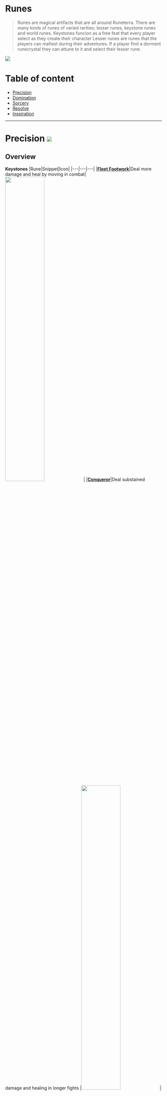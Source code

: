 # Runes
> Runes are magical artifacts that are all around Runeterra. There are many kinds of runes of varied rarities; lesser runes, keystone runes and world runes.
> Keystones funcion as a free feat that every player select as they create their character
> Lesser runes are runes that the players can mafiest during their adventures. If a player find a dorment runecrystal they can attune to it and select their lesser rune. 

![](https://github.com/Sebastianhju/Runeterra-5e/blob/main/img-race/Worldrune.png)

# Table of content
- [Precision](https://github.com/Sebastianhju/Runeterra-5e/blob/main/Runes.md#precision-)
- [Domination](https://github.com/Sebastianhju/Runeterra-5e/blob/main/Runes.md#domination-)
- [Sorcery](https://github.com/Sebastianhju/Runeterra-5e/blob/main/Runes.md#sorcery-)
- [Resolve](https://github.com/Sebastianhju/Runeterra-5e/blob/main/Runes.md#resolve-)
- [Inspiration](https://github.com/Sebastianhju/Runeterra-5e/blob/main/Runes.md#inspiration-)

---

# Precision ![](https://github.com/Sebastianhju/Runeterra-5e/blob/main/img-runes/Precision.png)

## Overview
**Keystones**
|Rune|Snippet|Icon|
|---|---|---|
|**[Fleet Footwork](https://github.com/Sebastianhju/Runeterra-5e/blob/main/Runes.md#fleet-footwork--)**|Deal more damage and heal by moving in combat|<img src="https://github.com/Sebastianhju/Runeterra-5e/blob/main/img-runes/Precision/FleetFootwork.png" width=50% height=50%>|
|**[Conqueror](https://github.com/Sebastianhju/Runeterra-5e/blob/main/Runes.md#conqueror--)**|Deal substained damage and healing in longer fights |<img src="https://github.com/Sebastianhju/Runeterra-5e/blob/main/img-runes/Precision/Conqueror.png" width=50% height=50%>|
|**[Lethal Tempo](https://github.com/Sebastianhju/Runeterra-5e/blob/main/Runes.md#lethal-tempo--)**|Get additional attacks and range in longer fights |<img src="https://github.com/Sebastianhju/Runeterra-5e/blob/main/img-runes/Precision/LethalTempo.png" width=50% height=50%>|


**Lesser Runes**
|Rune|Snippet|Icon|
|---|---|---|
|**[Overheal](https://github.com/Sebastianhju/Runeterra-5e/blob/main/Runes.md#overheal--)**|Whenever you would heal while at maximum hit points, gain temporary hit points instead|<img src="https://github.com/Sebastianhju/Runeterra-5e/blob/main/img-runes/Precision/Overheal.png" width=120% height=120%>|
|**[Triumph](https://github.com/Sebastianhju/Runeterra-5e/blob/main/Runes.md#triumph--)**|Scoring a _Takedown_ on a creature heals you and gives you gold |<img src="https://github.com/Sebastianhju/Runeterra-5e/blob/main/img-runes/Precision/Triumph.png" width=120% height=120%>|
|**[Presence of Mind](https://github.com/Sebastianhju/Runeterra-5e/blob/main/Runes.md#presence-of-mind-)**|Regain mana for scoring _Takedowns_ on creatures|<img src="https://github.com/Sebastianhju/Runeterra-5e/blob/main/img-runes/Precision/PresenceOfMind.png" width=120% height=120%>|
|**[Legend: Alacrity](https://github.com/Sebastianhju/Runeterra-5e/blob/main/Runes.md#legend-alacrity-)**|Scoring a _Takedown_ grants you stacks that improves your combat |<img src="https://github.com/Sebastianhju/Runeterra-5e/blob/main/img-runes/Precision/LegendAlacrity.png" width=120% height=120%>|
|**[Legend: Tenacity](https://github.com/Sebastianhju/Runeterra-5e/blob/main/Runes.md#legend-tenacity-)**|Scoring a _Takedown_ grants yous stacks that boost your mobility|<img src="https://github.com/Sebastianhju/Runeterra-5e/blob/main/img-runes/Precision/LegendTenacity.png" width=120% height=120%>|
|**[Legend: Bloodline](https://github.com/Sebastianhju/Runeterra-5e/blob/main/Runes.md#legend-bloodline-)**|Scoring a _Takedown_ grants you stacks that boost your substain in combat|<img src="https://github.com/Sebastianhju/Runeterra-5e/blob/main/img-runes/Precision/LegendBloodline.png" width=120% height=120%>|
|**[Coup de Grace](https://github.com/Sebastianhju/Runeterra-5e/blob/main/Runes.md#coup-de-grace-)**| Deal increased damage to bloodied creatures |<img src="https://github.com/Sebastianhju/Runeterra-5e/blob/main/img-runes/Precision/CoupDeGrace.png" width=120% height=120%>|
|**[Cut Down](https://github.com/Sebastianhju/Runeterra-5e/blob/main/Runes.md#cut-down-)**|Deal increased damage to larger creatures|<img src="https://github.com/Sebastianhju/Runeterra-5e/blob/main/img-runes/Precision/CutDown.png" width=120% height=120%>|
|**[Last Stand](https://github.com/Sebastianhju/Runeterra-5e/blob/main/Runes.md#last-stand-)**|Deal increased damage while low on health|<img src="https://github.com/Sebastianhju/Runeterra-5e/blob/main/img-runes/Precision/LastStand.png" width=120% height=120%>|


## Keystones

### Fleet Footwork  <img src="https://github.com/Sebastianhju/Runeterra-5e/blob/main/img-runes/Precision/FleetFootwork.png" Align=left width=20% height=20%>
Whenever you move and attack you gain *Energize* Stacks. You gain 1 stack for every feet you move and five stacks for every attack you hit, up to a maximum of 80 stacks. When you have maximum stacks, the next time you deal damage, you deal 1d4 additional damage, and heal equal to the additional damage dealt. In addition you gain *agility* and 10 feet movement speed until the end of your turn

The damage increases by 1d4 at level 5, 9, 13 and 17. At level 17 you gain 30 feet movement speed instead. 

---

### Conqueror  <img src="https://github.com/Sebastianhju/Runeterra-5e/blob/main/img-runes/Precision/Conqueror.png" Align=left width=20% height=20%>
Once per attack, whenever you damage enemies, you gain stacks of Conqueror. Three stacks for ranged attacks, and four stacks for melee attacks. Whenever you get 12 stacks, you deal 1d6 additional damage from your damage sources as shown on the table below, and you heal for the additional damage dealt. If you don't deal damage within the next minute, you loose all stacks of Conqueror.

The damage dice increases to 1d8 at level 5, 1d10 at level 9, 1d12 at level 13 and 2d12 at level 17.

---
### Lethal Tempo  <img src="https://github.com/Sebastianhju/Runeterra-5e/blob/main/img-runes/Precision/LethalTempo.png" Align=left width=20% height=20%>
Once per attack, whenever you damage enemies, you gain stacks of Lethal Tempo. Three stacks for ranged attacks, and four stacks for melee attacks. Whenever you get 12 stacks, you can make an extra attack as a part of your attack action and gain an additional 10 feet range (halved for melee attacks). If you don't deal damage within the next minute, you loose all stacks of Lethal Tempo.

The range increaes by 10 feet at level 5, 9 and 13. At level 17 you instead gain two additional attacks when Lethal tempo is fully stacked. 

---

## Lesser Runes
---

### Overheal  <img src="https://github.com/Sebastianhju/Runeterra-5e/blob/main/img-runes/Precision/Overheal.png" Align=left width=7% height=7%>
Whenever you are healed while on maximum hit points, you instead create a pool of stacking temporary hit points that last until you finish a long rest, the pool can at most have temporary hit points equal to five times your proficiency bonus. 

Whenever you are at maximum hit points and have temporary hit points you gain 10 feet movement speed.

---
### Triumph  <img src="https://github.com/Sebastianhju/Runeterra-5e/blob/main/img-runes/Precision/Triumph.png" Align=left width=7% height=7%>
Whenever you score a takedown, you gain gold equal to twenty times the creatures _Challenge Rating_. In addition you heal yourself equal to three times your proficiency bonus. 

---

### Presence of Mind <img src="https://github.com/Sebastianhju/Runeterra-5e/blob/main/img-runes/Precision/PresenceOfMind.png" Align=left width=7% height=7%>

Once a turn, when you deal damage to an enemy you gain a stack of _manastore_. Also whenever you score a takedown, you gain a stack of _Manastore_. Whenever you have 5 stacks of manastore, you regain mana equal to your proficiency bonus. 

---

### Legend: Alacrity <img src="https://github.com/Sebastianhju/Runeterra-5e/blob/main/img-runes/Precision/LegendAlacrity.png" Align=left width=7% height=7%>

Whenever you score a _takedown_, you gain a stack of Alacrity that gives you benefits according to the table below. 

**Alacrity Scaling**

|Stacks|Feature|
|---|---|
|0| You gain +5 to your initiative rolls|
|25| Whenever you take the attack action, you can make an extra attack as a part of that action. You can do this a number of times equal to your proficiency bonus before you finish a short rest|
|50| Your critical strike chance increases by 1|

---

### Legend: Tenacity <img src="https://github.com/Sebastianhju/Runeterra-5e/blob/main/img-runes/Precision/LegendTenacity.png" Align=left width=7% height=7%>

Whenever you score a _takedown_ you gain a stacks of _Tenacity_ that gives you benefits according to the table below.

**Tenacity Scaling**

|Stacks|Feature|
|---|---|
|0| You gain +10 movement speed, ignore difficult terrain and standing up from the prone condition only costs 5 feet.|
|25| When you take the dash action and end your movement next to a creature you can make a melee attack roll as a free action|
|50| Whenever you have to make a saving throw against immobilizing effects, you have advantage|

---
### Legend: Bloodline <img src="https://github.com/Sebastianhju/Runeterra-5e/blob/main/img-runes/Precision/LegendBloodline.png" Align=left width=7% height=7%>

Whenever you score a _takedown_ you gain a stack of Bloodline that gives you benefits according to the table below.

**Bloodline Scaling**

|Stacks|Feature|
|---|---|
|0| You have advantage on constitution saving throws. Additionally you gain maximum hit points equal to your level|
|25| Whenever you deal damage to a creature, you heal hit points equal to your proficiency bonus |
|50| You are immune to the grievous wounds condition|

---

### Coup De Grace <img src="https://github.com/Sebastianhju/Runeterra-5e/blob/main/img-runes/Precision/CoupDeGrace.png" Align=left width=7% height=7%>

Whenever you deal damage, you deal 1d6 extra damage to _bloodied_ creatures. 

When you reach level 11 the damage increases to 2d6

---

### Cut Down <img src="https://github.com/Sebastianhju/Runeterra-5e/blob/main/img-runes/Precision/CutDown.png" Align=left width=7% height=7%>

Whenever you deal damage, you deal 1d6 additional damage if your target is larger than you. 

When you reach level 11 the damage increases to 2d6

---

### Last Stand <img src="https://github.com/Sebastianhju/Runeterra-5e/blob/main/img-runes/Precision/LastStand.png" Align=left width=7% height=7%>

Whenever you deal damage, you deal 1d6 additional damage if you are _bloodied_. 

When you reach level 11 the damage increases to 2d6

---

# Domination ![](https://github.com/Sebastianhju/Runeterra-5e/blob/main/img-runes/Domination.png)

## Overview
**Keystones**
|**Rune**|**Snippet**|**Icon**|
|---|---|---|
|**[Electrocute](https://github.com/Sebastianhju/Runeterra-5e/blob/main/Runes.md#electrocute-)**| Deal additional lightning damage when you hit a target with seperate attacks| <img src="https://github.com/Sebastianhju/Runeterra-5e/blob/main/img-runes/Domination/Electrocute.png" width=50% height=50%>|
|**[Dark Harvest](https://github.com/Sebastianhju/Runeterra-5e/blob/main/Runes.md#dark-harvest-)** | Deal additional force damage to bloodied targets|<img src="https://github.com/Sebastianhju/Runeterra-5e/blob/main/img-runes/Domination/DarkHarvest.png" width=50% height=50%> |
|**[Predator](https://github.com/Sebastianhju/Runeterra-5e/blob/main/Runes.md#predator-)** | Leap into battle dealing more damage the further you run | <img src="https://github.com/Sebastianhju/Runeterra-5e/blob/main/img-runes/Domination/Predator.png" width=50% height=50%>|

**Lesser Runes**
|**Rune**|**Snippet**|**Icon**|
|---|---|---|
|**[Cheap Shot](https://github.com/Sebastianhju/Runeterra-5e/blob/main/Runes.md#cheap-shot-)**|Deal additional damage to creatutures with negative status effects|<img src="https://github.com/Sebastianhju/Runeterra-5e/blob/main/img-runes/Domination/CheapShot.png">|
|**[Taste of Blood](https://github.com/Sebastianhju/Runeterra-5e/blob/main/Runes.md#taste-of-blood-)**|Heal when you damage an enemy|<img src="https://github.com/Sebastianhju/Runeterra-5e/blob/main/img-runes/Domination/GreenTerror_TasteOfBlood.png">|
|**[Sudden Impact](https://github.com/Sebastianhju/Runeterra-5e/blob/main/Runes.md#sudden-impact-)**|Deal additional damage to creatures after you dash, blink or teleport|<img src="https://github.com/Sebastianhju/Runeterra-5e/blob/main/img-runes/Domination/SuddenImpact.png">|
|**[Ghost Poro](https://github.com/Sebastianhju/Runeterra-5e/blob/main/Runes.md#ghost-poro-)**|Gain a haunted Poro companion|<img src="https://github.com/Sebastianhju/Runeterra-5e/blob/main/img-runes/Domination/GhostPoro.png">|
|**[Eyeball Collection](https://github.com/Sebastianhju/Runeterra-5e/blob/main/Runes.md#ceyeball-collection-)**| Whenever you score _Takedowns_ you gain stacks that enchance your senses|<img src="https://github.com/Sebastianhju/Runeterra-5e/blob/main/img-runes/Domination/EyeballCollection.png">|
|**[Treasure Hunter](https://github.com/Sebastianhju/Runeterra-5e/blob/main/Runes.md#treasure-hunter-)**|You gain the possibility to find exclusive boss loot|<img src="https://github.com/Sebastianhju/Runeterra-5e/blob/main/img-runes/Domination/TreasureHunter.png">|
|**[Igenious Hunter](https://github.com/Sebastianhju/Runeterra-5e/blob/main/Runes.md#ingenious-hunter-)**|Scoring _takedowns_ gives you stacks that reduces the cooldowns of your runes and items|<img src="https://github.com/Sebastianhju/Runeterra-5e/blob/main/img-runes/Domination/IngeniousHunter.png">|
|**[Relentless Hunter](https://github.com/Sebastianhju/Runeterra-5e/blob/main/Runes.md#relentless-hunter-)**|Scoring _takedowns_ grants you stacks that increase your traveling and hunting skills|<img src="https://github.com/Sebastianhju/Runeterra-5e/blob/main/img-runes/Domination/RelentlessHunter.png">|
|**[Ultimate Hunter](https://github.com/Sebastianhju/Runeterra-5e/blob/main/Runes.md#ultimate-hunter-)**|Scoring _takedowns_ grants you stacks that reduces the cooldown of your ultimate|<img src="https://github.com/Sebastianhju/Runeterra-5e/blob/main/img-runes/Domination/UltimateHunter.png" Height=50% Width=50%>|

## Keystones

### Electrocute <img src="https://github.com/Sebastianhju/Runeterra-5e/blob/main/img-runes/Domination/Electrocute.png" Align=left width=20% height=20%>
Damaging an enemy gives them a mark of electrocute that lasts until the end of your turn. Once a turn when you damage a creature with a mark, you deal 2d8 additional lightning damage. Once used it cannot be used again until 36 seconds has passed. 

Electrocutes damage increases by 2d8 at level 5, 9, 13 and 17. 

---

### Dark Harvest <img src="https://github.com/Sebastianhju/Runeterra-5e/blob/main/img-runes/Domination/DarkHarvest.png" Align=left width=20% height=20%>
Once a turn whenever you damage a bloody creature you gain a stack of *Harvest* and they take 1d4 force damage plus 1d4 for every twenty stack of *Harvest* you already have. A Once used, it cannot be used again until you score a takedown, or finish a long rest. 

The damage dice increases to 1d6 at level 5, 1d8 at level 9, 1d10 at level 13 and 1d12 at level 17.


---

### Predator <img src="https://github.com/Sebastianhju/Runeterra-5e/blob/main/img-runes/Domination/Predator.png" Align=left width=20% height=20%>

You can dash as a bonus action, and the next attack that hits this round deals 1d4 additional damage for every 15 feet you've traveled towards your target this turn, up to a maximum of 20d4. Once used, it cannot be used again until 36 seconds has passed.

You gain advantage on your next melee attack if you moved at least 30ft towards the target.

The damage dice increases to 1d6 at level 5, 1d8 at level 9, 1d10 at level 13 and 1d12 at level 17.

---

## Lesser Runes
### Cheap Shot <img src="https://github.com/Sebastianhju/Runeterra-5e/blob/main/img-runes/Domination/CheapShot.png" Align=left width=7% height=7%>

Once a turn when you damage a creature, you can choose to deal 1d8 extra force damage for every negative status effect they have. Once used, this effect cannot be used again until 18 seconds has passed.

---
### Taste of Blood <img src="https://github.com/Sebastianhju/Runeterra-5e/blob/main/img-runes/Domination/GreenTerror_TasteOfBlood.png" Align=left width=7% height=7%>

Once a turn you damage a creature, you can choose to heal an amount equal to four times your proficiency bonus. Once used, this effect cannot be used again until 24 seconds has passed. 

---
### Sudden Impact <img src="https://github.com/Sebastianhju/Runeterra-5e/blob/main/img-runes/Domination/SuddenImpact.png" Align=left width=7% height=7%>

Once a turn when you are invisible, hidden, dash, blink or teleport your next damaging attack deals 2d6 additional force damage and ignores all resistances. Once used, this effect cannot be used again until 18 seconds has passed.

The damage increases by 1d6 at level 5, 9 13 and 17. 

---
### Ghost Poro <img src="https://github.com/Sebastianhju/Runeterra-5e/blob/main/img-runes/Domination/GhostPoro.png" Align=left width=7% height=7%>

You learn the find familliar spell, and can cast it once a day without spending mana or material components to summon a [Ghost Poro](https://www.dndbeyond.com/monsters/3896538-ghost-poro). The Ghost Poro has its own turn in initiative after you and are not restricted by the find familliar spell druing its turn. 

---
### Eyeball Collection <img src="https://github.com/Sebastianhju/Runeterra-5e/blob/main/img-runes/Domination/EyeballCollection.png" Align=left width=7% height=7%>

Whenever you score a takedown, you gain a stack of eyeball collection. You gain the following benefits from collection eyeballs:

**Eyeball Collection Stacks**
|Amount|Effect|
|---|---|
|0| You gain advantage on perception checks revolving sight. |
|25|You gain blindsight for 30 feet |
|50|You gain +1 to all saving throws|

---
### Treasure Hunter <img src="https://github.com/Sebastianhju/Runeterra-5e/blob/main/img-runes/Domination/TreasureHunter.png" Align=left width=7% height=7%>

Whenever you defeat a *greater foe* you can make an investegation check to find special loot. The check DC equals to 5 + the creatures _Challenge Rating_.

---

### Ingenious Hunter <img src="https://github.com/Sebastianhju/Runeterra-5e/blob/main/img-runes/Domination/IngeniousHunter.png" Align=left width=7% height=7%>

Whenever you score a _takedown_ on a creature, you gain a stack of _Ingenoius_ giving you the following benefits

**Ingenius Stacks**
|Amount|Effect|
|---|---|
|0|Your items and runes cooldown is reduced with 6 seconds |
|25|Whenever you fail a saving throw you can add 1d10 to the total and use the new result. You can do this a number of times equal to your proficiency bonus before finishing a long rest|
|50|Your items and runes cooldown is recued with 6 seconds everytime you score a takedown|

---

### Relentless Hunter <img src="https://github.com/Sebastianhju/Runeterra-5e/blob/main/img-runes/Domination/RelentlessHunter.png" Align=left width=7% height=7%>

Whenever you score a _takedown_ on a creature, you gain a stack of _Relentless_ giving you the following benefits

**Relentless Stacks**
|Amount|Effect|
|---|---|
|0|Your party can move stealthly as they travel without loosing travel speed, in addition you can use the hide action as a bonus action|
|25|You gain proficiency in the survival check, or expertice if you are already proficient. Whenever you roll a survival check to track creatures, you have advantage. |
|50|You gain +15 feet movement speed|

---
### Ultimate Hunter <img src="https://github.com/Sebastianhju/Runeterra-5e/blob/main/img-runes/Domination/UltimateHunter.png" Align=left width=7% height=7%>

Whenever you score a _takedown_ on a creature, you gain a stack of _Ultimate_ giving you the following benefits

**Ultimate Stacks**
|Amount|Effect|
|---|---|
|0|Your Ultimates cooldown is reduced by 1 |
|25|Your Ultimates cooldown is reduced by 2 |
|50|Your Ultimates cooldown is reduced by 3|

---

# Sorcery ![](https://github.com/Sebastianhju/Runeterra-5e/blob/main/img-runes/Sorcery.png)
## Overview
**Keystones**
|**Rune**|**Snippet**|**Icon**|
|---|---|---|
|**[Summon Aery](https://github.com/Sebastianhju/Runeterra-5e/blob/main/Runes.md#summon-aery-)**| Summon a loyal friend that can shield allies or deal damage to foes| <img src="https://github.com/Sebastianhju/Runeterra-5e/blob/main/img-runes/Sorcery/SummonAery.png" width=50% height=50%>|
|**[Arcane Comet](https://github.com/Sebastianhju/Runeterra-5e/blob/main/Runes.md#arcane-comet-)** | Whenever you deal damage you can summon an arcane comet, dealing damage in a large area |<img src="https://github.com/Sebastianhju/Runeterra-5e/blob/main/img-runes/Sorcery/ArcaneComet.png" width=50% height=50%> |
|**[Phase Rush](https://github.com/Sebastianhju/Runeterra-5e/blob/main/Runes.md#phase-rush-)** | Gain bursts of speed and agility in combat| <img src="https://github.com/Sebastianhju/Runeterra-5e/blob/main/img-runes/Sorcery/PhaseRush.png" width=50% height=50%>|

**Lesser Runes**
|**Rune**|**Snippet**|**Icon**|
|---|---|---|
|**[Nullifying Orb](https://github.com/Sebastianhju/Runeterra-5e/blob/main/Runes.md#nullifying-orb-)**|Gain temporary hit points when you take elemental damage|<img src="https://github.com/Sebastianhju/Runeterra-5e/blob/main/img-runes/Sorcery/Nullifying Orb.png">|
|**[Manaflow Band](https://github.com/Sebastianhju/Runeterra-5e/blob/main/Runes.md#manaflow-band-)**|Scoring takedowns grants you stacks that increases your maximum mana|<img src="https://github.com/Sebastianhju/Runeterra-5e/blob/main/img-runes/Sorcery/ManaflowBand.png">|
|**[Nimbus Cloak](https://github.com/Sebastianhju/Runeterra-5e/blob/main/Runes.md#nimbus-cloak-)**|_Summoner spells_ are cheaper. Additionaly using _summoner spells_ gives you _agility_ and movement speed|<img src="https://github.com/Sebastianhju/Runeterra-5e/blob/main/img-runes/Sorcery/6361.png" height=50% width=50%>|
|**[Transcendence](https://github.com/Sebastianhju/Runeterra-5e/blob/main/Runes.md#transcendence-)**|Reduce the cooldown of items and runes as you level up|<img src="https://github.com/Sebastianhju/Runeterra-5e/blob/main/img-runes/Sorcery/Transcendence.png">|
|**[Celerity](https://github.com/Sebastianhju/Runeterra-5e/blob/main/Runes.md#celerity-)**|Your speed improving effects are doubled|<img src="https://github.com/Sebastianhju/Runeterra-5e/blob/main/img-runes/Sorcery/CelerityTemp.png">|
|**[Absolute Focus](https://github.com/Sebastianhju/Runeterra-5e/blob/main/Runes.md#absolute_focus-)**|Deal more damage when you are healthy|<img src="https://github.com/Sebastianhju/Runeterra-5e/blob/main/img-runes/Sorcery/AbsoluteFocus.png">|
|**[Scorch](https://github.com/Sebastianhju/Runeterra-5e/blob/main/Runes.md#scorch-)**|Damaging enemies applies burn to them|<img src="https://github.com/Sebastianhju/Runeterra-5e/blob/main/img-runes/Sorcery/Scorch.png">|
|**[Waterwalking](https://github.com/Sebastianhju/Runeterra-5e/blob/main/Runes.md#waterwalking-)**|You gain increased movement speed and damage in watery terrain|<img src="https://github.com/Sebastianhju/Runeterra-5e/blob/main/img-runes/Sorcery/Waterwalking.png">|
|**[Gathering Storm](https://github.com/Sebastianhju/Runeterra-5e/blob/main/Runes.md#gathering-storm-)**|You become adept in tempest spells|<img src="https://github.com/Sebastianhju/Runeterra-5e/blob/main/img-runes/Sorcery/GatheringStorm.png">|

## Keystones
### Summon Aery  <img src="https://github.com/Sebastianhju/Runeterra-5e/blob/main/img-runes/Sorcery/SummonAery.png" Align=left width=20% height=20%>
As an action you can cast the find familliar spell, summoning [Aery](https://www.dndbeyond.com/monsters/3896400-aery), without using components. Aery is a spirit that can shield your allies or deal damage to enemies. 

Aerys hit points scales with your level. Their hit point maximum equals 5 times your level. 

Aerys damage and sheilding scales along with your proiciency bonus in level 5, 9, 13 and 17.

---

### Arcane Comet <img src="https://github.com/Sebastianhju/Runeterra-5e/blob/main/img-runes/Sorcery/ArcaneComet.png" Align=left width=20% height=20%>

Once a turn when you deal damage to a target you can summon a comet that crashes onto the target. The target and all enemies in a 5 feet radius takes 2d4 magical bludgeoning damage. Once used, it cannot be used again until 36 seconds has passed.

The radius increases by 5 feet at level 5, 9, 13 and 17. The damage increases to 2d6 at level 5, 2d8 at level 9, 2d10 at level 13 and 2d12 at level 17.

---

### Phase Rush  <img src="https://github.com/Sebastianhju/Runeterra-5e/blob/main/img-runes/Sorcery/PhaseRush.png" Align=left width=20% height=20%>

When you damage an enemy, they gain a mark of phase until the end of your next turn. Whenever you deal damage to a target with a mark of phase you deal 1d4 additional force damage, gain 10 feet additional feet of movement speed, agility until the end of your turn and can phase through terrain and creatures until the end of your next turn.

The damage dice increases to 1d6 at level 5, 1d8 at level 9, 1d10 at level 13 and 1d12 at level 17.

---

## Lesser Runes
### Nullifying Orb  <img src="https://github.com/Sebastianhju/Runeterra-5e/blob/main/img-runes/Sorcery/Nullifying Orb.png" Align=left width=7% height=7%>

Once a round, whenever you take elemental damage, before the damage occurs you gain temporary hitpoints equal to four times your proficiency bonus. Once used, this effect cannot be used again until 24 seconds has passed. 

---
### Manaflow Band  <img src="https://github.com/Sebastianhju/Runeterra-5e/blob/main/img-runes/Sorcery/ManaflowBand.png" Align=left width=7% height=7%>

Whenever you score a _takedown_ on a creature, you gain a stack of _Manaflow_ giving you the following benefits:

**Manaflow Scaling**
|Amount|Effect|
|---|---|
|0|You gain +3 maximum mana|
|25|You gain +9 maximum mana|
|50|You gain +15 maximum mana|

---

### Nimbus Cloak  <img src="https://github.com/Sebastianhju/Runeterra-5e/blob/main/img-runes/Sorcery/6361.png" Align=left width=7% height=7%>

Summoner spells has a 20% discount in shops. 

Whenever you use a _summoner spell_ all allies within 30 feet of you gains agility and can use their reaction to move up to their movement speed.

---

### Transcendence  <img src="https://github.com/Sebastianhju/Runeterra-5e/blob/main/img-runes/Sorcery/Transcendence.png" Align=left width=7% height=7%>

Whenever you score a _takedown_ on a creature, you gain a stack of _Tanscendence_ giving you the following benefits:

|Stacks|Effect|
|---|---|
|0| Your cooldowns are reduced by 6 seconds|
|25|Whenever you fail ability check you can add 1d10 to the total and use the new result. You can do this a number of times equal to your proficiency bonus before you must finish a long rest|
|50|Your cooldowns are reduced by 12 seconds|

---
### Celerity <img src="https://github.com/Sebastianhju/Runeterra-5e/blob/main/img-runes/Sorcery/CelerityTemp.png" Align=left width=7% height=7%>

Whenever you cast a spell you gain agility and movement speed equal to five time the spell level until the end of your turn. 

---

### Absolute Focus  <img src="https://github.com/Sebastianhju/Runeterra-5e/blob/main/img-runes/Sorcery/AbsoluteFocus.png" Align=left width=7% height=7%>

While above 50% health, you deal 1d6 additional damage. When you reach level 11 the damage increases to 2d6

---

### Scorch  <img src="https://github.com/Sebastianhju/Runeterra-5e/blob/main/img-runes/Sorcery/Scorch.png" Align=left width=7% height=7%>

When you damage an enemy, you apply scorch to the target. Once this effect is used it cannot be used again until 24 seconds have passed. 

_Scorch: A creature with Scorch takes 1d6 force damage at the start of their turns and counts as burning for the sake of other spells and effect. Scorch can only be removed by a lesser/greater restoration or dispel magic spell_

---

### Waterwalking  <img src="https://github.com/Sebastianhju/Runeterra-5e/blob/main/img-runes/Sorcery/Waterwalking.png" Align=left width=7% height=7%> 

Whenever you target an ally with a heal or buff, they gain +10 movement speed and can walk on water for an hour. This effect doens't stack with itself.

When you target an ally with a heal or buff you can choose to enhance their attacks. For their three next damaging attacks they make within 30 seconds they can add 1d6 cold damage and reduce their targets speed by 10 feet. Once this action is used it cannot be used again until 30 seconds have passed. 

---

### Gathering Storm  <img src="https://github.com/Sebastianhju/Runeterra-5e/blob/main/img-runes/Sorcery/GatheringStorm.png" Align=left width=7% height=7%>

At the start of every day, you gain the ability to alter the weather for that day. The Game Master may prompt you two weather options for that day, and you can choose which one will impact that day. 

Whenever you are in stormy weather you gain 1+ crit chance to your attack rolls and whenever you roll for cold, lightning or thunder damage you can reroll any amount of damage dice once. 

---

# Resolve ![](https://github.com/Sebastianhju/Runeterra-5e/blob/main/img-runes/Resolve.png)
|**Rune**|**Snippet**|**Icon**|
|---|---|---|
|**[Aftershock](https://github.com/Sebastianhju/Runeterra-5e/blob/main/Runes.md#aftershock-)**| Immobilizing enemies grants you temporary hit points and delayed damage|<img src="https://github.com/Sebastianhju/Runeterra-5e/blob/main/img-runes/Resolve/VeteranAftershock.png" width=50% height=50%>|
|**[Guardian](https://github.com/Sebastianhju/Runeterra-5e/blob/main/Runes.md#guardian-)**| Give hurting allies temporary hit points|<img src="https://github.com/Sebastianhju/Runeterra-5e/blob/main/img-runes/Resolve/Guardian.png" width=50% height=50%>|
|**[Grasp of the Undying](https://github.com/Sebastianhju/Runeterra-5e/blob/main/Runes.md#grasp-of-the-undying-)**| Drain your enemies to grant yourself maximum hit points|<img src="https://github.com/Sebastianhju/Runeterra-5e/blob/main/img-runes/Resolve/GraspOfTheUndying.png" width=50% height=50%>|

**Lesser Runes**
|**Rune**|**Snippet**|**Icon**|
|---|---|---|
|**[Demolish](https://github.com/Sebastianhju/Runeterra-5e/blob/main/Runes.md#demolish-)**|Deal tons of damage to constructs|<img src="https://github.com/Sebastianhju/Runeterra-5e/blob/main/img-runes/Resolve/Demolish.png">|
|**[Font of Life](https://github.com/Sebastianhju/Runeterra-5e/blob/main/Runes.md#font-of-life-)**|Reducing enemies movement speed heals the next ally that damages them|<img src="https://github.com/Sebastianhju/Runeterra-5e/blob/main/img-runes/Resolve/FontOfLife.png">|
|**[Shield Bash](https://github.com/Sebastianhju/Runeterra-5e/blob/main/Runes.md#shield-bash-)**|Gaining temporary hit points increases your next attacks damage|<img src="https://github.com/Sebastianhju/Runeterra-5e/blob/main/img-runes/Resolve/MirrorShell.png">|
|**[Conditioning](https://github.com/Sebastianhju/Runeterra-5e/blob/main/Runes.md#conditioning-)**|Scoring takedowns grants stacks that increases your defences|<img src="https://github.com/Sebastianhju/Runeterra-5e/blob/main/img-runes/Resolve/Conditioning.png">|
|**[Comeback](https://github.com/Sebastianhju/Runeterra-5e/blob/main/Runes.md#second-wind-)**|Whenever you are reduced below 50% hit points you slowly heal|<img src="https://github.com/Sebastianhju/Runeterra-5e/blob/main/img-runes/Resolve/SecondWind.png">|
|**[Bone Plating](https://github.com/Sebastianhju/Runeterra-5e/blob/main/Runes.md#bone-plating-)**|You gain resistance from the first three damaging sources|<img src="https://github.com/Sebastianhju/Runeterra-5e/blob/main/img-runes/Resolve/BonePlating.png" height=50% width=50%>|
|**[Overgrowth](https://github.com/Sebastianhju/Runeterra-5e/blob/main/Runes.md#overgrowth-)**|As you score takedowns you gain stacks that grant you more maximum hit points|<img src="https://github.com/Sebastianhju/Runeterra-5e/blob/main/img-runes/Resolve/Overgrowth.png">|
|**[Revitalize](https://github.com/Sebastianhju/Runeterra-5e/blob/main/Runes.md#revitalize-)**|You gain improved healing and shielding power|<img src="https://github.com/Sebastianhju/Runeterra-5e/blob/main/img-runes/Resolve/Revitalize.png">|
|**[Unflinching](https://github.com/Sebastianhju/Runeterra-5e/blob/main/Runes.md#unflinching-)**|You gain immunity to the charmed and frightened condition and cant be moved against your will|<img src="https://github.com/Sebastianhju/Runeterra-5e/blob/main/img-runes/Resolve/Unflinching.png">|

---
## Keystones

### Aftershock  <img src="https://github.com/Sebastianhju/Runeterra-5e/blob/main/img-runes/Resolve/VeteranAftershock.png" Align=left width=20% height=20%>

Once a turn when you immobilize a creature, you gain temporary hit points equal to five times your proficiency bonus. At the end of your next turn you deal 1d6 damage to all creatures within 5 feet of you. Once this effect is used it cannot be used again until 18 seconds have passed

The damage increases by 1d6 at level 5, 9, 13 and 17.

---

### Guardian  <img src="https://github.com/Sebastianhju/Runeterra-5e/blob/main/img-runes/Resolve/Guardian.png" Align=left width=20% height=20%>

Once a round, if you or an ally within 30ft of you takes damage, you can choose to trigger Guardian. You and the selected ally immediately gain temporary hit points equal to four times your proficiency bonus and the ally gains resistance from all incoming damage until the start of their turn. Guardian activates before you would take the initial damage. 

Once this action is used, it cannot be used again until 24 seconds have passed. 

---

### Grasp of the Undying  <img src="https://github.com/Sebastianhju/Runeterra-5e/blob/main/img-runes/Resolve/GraspOfTheUndying.png" Align=left width=20% height=20%>

Once a turn when you damage an enemy or take damage from an enemy, you gain a stack of Grasp. When you are at three stacks, your next attack deals 1d6 additional necrotic damage. You heal equal to the necrotic damage dealt.

In addition you gain a stack of Undying whenever you drain an opponent using this ability. You gain +1 maximum hit points for every fifth stack of Undying you have.

The damage increases by 1d6 at level 5, 9, 13 and 17.

---

## Lesser Runes
### Demolish  <img src="https://github.com/Sebastianhju/Runeterra-5e/blob/main/img-runes/Resolve/Demolish.png" Align=left width=7% height=7%>

Whenever you end your turn within 15 feet of a construct or object that can be destroyed, they gain a stack of demolish (Up to a maximum of five). The next time you deal damage a target with demolish, they take 1d12 additional damage for every stack of demolish the target have.

---

### Font Of Life  <img src="https://github.com/Sebastianhju/Runeterra-5e/blob/main/img-runes/Resolve/FontOfLife.png" Align=left width=7% height=7%>

When you immobilize or reduce a creatures movement speed, they gain a mark of _life_. The next time an ally damages a creature with _life_ they heal equal to your proficiency bonus.

---

### Shield Bash  <img src="https://github.com/Sebastianhju/Runeterra-5e/blob/main/img-runes/Resolve/MirrorShell.png" Align=left width=7% height=7%>

Whenever you gain temporary hit points, your next attack deals 1d6 additional damage plus 1d6 for every tenth temporary hit points you currently have.

---

### Conditioning  <img src="https://github.com/Sebastianhju/Runeterra-5e/blob/main/img-runes/Resolve/Conditioning.png" Align=left width=7% height=7%>

Whenever you score a _takedown_ on a creature, you gain a stack of _Conditioning_ giving you the following benefits:

**Conditioning Scaling**
|Amount|Effect|
|---|---|
|0|You take 2 less damage whenever you take physical damage|
|25|You gain +1 to your armor class|
|50|You take 4 less damage whenever you take physical damage|

---

### Comeback  <img src="https://github.com/Sebastianhju/Runeterra-5e/blob/main/img-runes/Resolve/SecondWind.png" Align=left width=7% height=7%>

When you gain the bloodied condition you also gain stacks of regenerataion equal to two times your proficiency bonus. Once this effect is used, it cannot be used again until 48 seconds pass. 

The maximum stacks of regeneration is increased by one.

_Regeneration: At the start of your turn, your regain hit points equal to your regeneration stacks, and reduce the amount of stacks by one. The maximum amount of regeneration stacks you can have, equals to two plus your proficiency bonus._

---

### Bone Plating  <img src="https://github.com/Sebastianhju/Runeterra-5e/blob/main/img-runes/Resolve/BonePlating.png" Align=left width=7% height=7%>

The first three times you take damage, you gain resistance to all damage types. Once this effect has ben used, it cannot be used again until 48 seconds pass

---

### Overgrowth  <img src="https://github.com/Sebastianhju/Runeterra-5e/blob/main/img-runes/Resolve/Overgrowth.png" Align=left width=7% height=7%>

Whenever you score a _takedown_ on a creature, you gain a stack of _overgrowth_. For every fourth stack, you gain +1 maximum hit points. Additionally you gain +1 armor class for every 50th stack. 

When you reach level 11 you instead gain +1 maximum hit points for every other stack. 

---

### Revitalize  <img src="https://github.com/Sebastianhju/Runeterra-5e/blob/main/img-runes/Resolve/Revitalize.png" Align=left width=7% height=7%>

Once a turn when you gain temporary hit points or are healed, you can choose to heal additional hit points equal to twice your proficiency bonus to the total amount. The additional healing is halved if the source of healing is _Regeneration_.

---

### Unflincing  <img src="https://github.com/Sebastianhju/Runeterra-5e/blob/main/img-runes/Resolve/Unflinching.png" Align=left width=7% height=7%>

You gain immunity to the frightened and charmed condition and you cannot be moved against your will unless your are grappled or etc.

---


# Inspiration ![](https://github.com/Sebastianhju/Runeterra-5e/blob/main/img-runes/Inspiration.png)
|**Rune**|**Snippet**|**Icon**|
|---|---|---|
|**[Glacial Augment](https://github.com/Sebastianhju/Runeterra-5e/blob/main/Runes.md#glacial-augment-)**| Immobilizing creatures weakens them and other creatures close tho them|<img src="https://github.com/Sebastianhju/Runeterra-5e/blob/main/img-runes/Inspiration/GlacialAugment.png" width=50% height=50%>|
|**[Unsealed Spellbook](https://github.com/Sebastianhju/Runeterra-5e/blob/main/Runes.md#unsealed-spellbook-)**| Select different Summoner Spells to help you through your day|<img src="https://github.com/Sebastianhju/Runeterra-5e/blob/main/img-runes/Inspiration/UnsealedSpellbook.png" width=50% height=50%>|
|**[First Strike](https://github.com/Sebastianhju/Runeterra-5e/blob/main/Runes.md#first-strike-)**| Gain money for damaging enemies before they can act in combat|<img src="https://github.com/Sebastianhju/Runeterra-5e/blob/main/img-runes/Inspiration/FirstStrike.png" width=50% height=50%>|
---

**Lesser Runes**
|**Rune**|**Snippet**|**Icon**|
|---|---|---|
|**[Hextech Flashtraption](https://github.com/Sebastianhju/Runeterra-5e/blob/main/Runes.md#hextech-flashtraption-)**|After a small windup, you can teleport a short distance|<img src="https://github.com/Sebastianhju/Runeterra-5e/blob/main/img-runes/Inspiration/HextechFlashtraption.png">|
|**[Magical Footwear](https://github.com/Sebastianhju/Runeterra-5e/blob/main/Runes.md#magical-footwear-)**|As you score takedowns, you gain magical boots and movement speed|<img src="https://github.com/Sebastianhju/Runeterra-5e/blob/main/img-runes/Inspiration/MagicalFootwear.png">|
|**[Perfect Timing](https://github.com/Sebastianhju/Runeterra-5e/blob/main/Runes.md#perfect-timing-)**|You gain a stopwatch and the ability to repair it|<img src="https://github.com/Sebastianhju/Runeterra-5e/blob/main/img-runes/Inspiration/PerfectTiming.png">|
|**[Future's Market](https://github.com/Sebastianhju/Runeterra-5e/blob/main/Runes.md#futures-market-)**|You gain access to a pocket dimention where you can buy and sell wares|<img src="https://github.com/Sebastianhju/Runeterra-5e/blob/main/img-runes/Inspiration/FuturesMarket.png">|
|**[Celestial Curing](https://github.com/Sebastianhju/Runeterra-5e/blob/main/Runes.md#Celestial-Curing-)**|Your healing powers are enhanced|<img src="https://github.com/Sebastianhju/Runeterra-5e/blob/main/img-runes/Inspiration/CelestialBody.png">|
|**[Warping Transit](https://github.com/Sebastianhju/Runeterra-5e/blob/main/Runes.md#Warping-Transit-)**|You can teleport and create warped illusions|<img src="https://github.com/Sebastianhju/Runeterra-5e/blob/main/img-runes/Inspiration/MinionDematerializer.png">|
|**[Biscuit Delivery](https://github.com/Sebastianhju/Runeterra-5e/blob/main/Runes.md#biscuit-delivery-)**|Whenever you long rest, you gain a _Buiscuit of Everlasting Will_|<img src="https://github.com/Sebastianhju/Runeterra-5e/blob/main/img-runes/Inspiration/BiscuitDelivery.png">|
|**[Cosmic Insight](https://github.com/Sebastianhju/Runeterra-5e/blob/main/Runes.md#cosmic-insight--)**|You learn the _Detect Thoughts_ spell and can cast it once a day without spending mana|<img src="https://github.com/Sebastianhju/Runeterra-5e/blob/main/img-runes/Inspiration/CosmicInsight.png">|
|**[Approach Velocity](https://github.com/Sebastianhju/Runeterra-5e/blob/main/Runes.md#approach-velocity--)**|You can use your reaction to teleport to movement impared creatures|<img src="https://github.com/Sebastianhju/Runeterra-5e/blob/main/img-runes/Inspiration/ApproachVelocity.png">|
|**[Time Warp Tonic](https://github.com/Sebastianhju/Runeterra-5e/blob/main/Runes.md#time-warp-tonic-)**|Potions you drink are enhanced|<img src="https://github.com/Sebastianhju/Runeterra-5e/blob/main/img-runes/Inspiration/TimeWarpTonic.png" height=60% Width=60%>|


## Keystones 
### Glacial Augment  <img src="https://github.com/Sebastianhju/Runeterra-5e/blob/main/img-runes/Inspiration/GlacialAugment.png" Align=left width=20% height=20%>

Once a turn when you immobilize a target, you can choose to cover the terrain beneath them in ice. A 15 foot diameter centered around the enemy is turned to difficult terrain. All enemy targets standing within the area has disadvantage on all attacks and attacks against them has disadvantage. This effect lasts until you use this effect again. Once you have used this action it cannot be used again until 24 seconds have passed. 

The area of effect increases by 5 feet at levels 5, 9, 13 and 17. 

---

### Unsealed Spellbook  <img src="https://github.com/Sebastianhju/Runeterra-5e/blob/main/img-runes/Inspiration/UnsealedSpellbook.png" Align=left width=20% height=20%>

At the end of a long rest you gain a [Summoner Spells](https://github.com/Sebastianhju/Runeterra-5e/blob/main/Rules/SummonerSpells.md) for that day, if you dont use them before you take your next long rest it vanishes. First you roll a d6, if you roll a 6 you can select your summoner spells gained. If you roll lower, you must roll a 1d10 to determine you summoner spell according to the table below. 

Whenever you take a short rest, you can roll to regain one summoner spell. You cannot get the same summoner spell that you´ve already gained in this way. If you were to gain a summoner spell you´ve already gained this long rest, you instead gain nothing and cant use this feature again until you finish a long rest. 

You gain an additional summoner spell at the end of your long rests at level 5, 9, and 13. 

To determine if you can select your summoner spell gained you must hit a 4 or higher at level 5, 2 or higher at level 9, you always choose at level 13. 

At level 17 you gain all summoner spells whenever you finish a long rest.

|1d10 Roll|Summoner Spell|-|1d10 Roll|Summoner Spell|
|---|---|---|---|---|
|1|Barrier||6|Heal|
|2|Cleanse||7|Ignite|
|3|Exhaust||8|Smite|
|4|Flash||9|Teleport|
|5|Ghost||10|Clarity|

---

### First Strike  <img src="https://github.com/Sebastianhju/Runeterra-5e/blob/main/img-runes/Inspiration/FirstStrike.png" Align=left width=20% height=20%>

You gain a +2 bonus to initiative. Whenever you deal damage against a creature that hasn´t taken a turn in combat yet you ignore their resistances and immunities and you gain 25 gold plus gold equal to the damage dealt times your proficiency bonus. You also deal 1d6 additional damage to the target for every 50th gold gained on them, up to a maximum of 20d6.

The bonus to initiative increases to +3 at level 5, +4 at level 9, +5 at level 13 and +10 at level 17

-

---

## Lesser Runes
### Hextech Flashtraption  <img src="https://github.com/Sebastianhju/Runeterra-5e/blob/main/img-runes/Inspiration/HextechFlashtraption.png" Align=left width=7% height=7%>

As a Bonus Action you can target a space within 30ft of you channeling a teleport, you do not have to see the place you are targeting. At the start of your next turn you teleport to the selected location. If the targetet location is a wall, you are instead teleportet to the nearest open area. You can do this a number of times equal to your proficiency bonus before you must finish a short rest.

---

### Magical Footwear  <img src="https://github.com/Sebastianhju/Runeterra-5e/blob/main/img-runes/Inspiration/MagicalFootwear.png" Align=left width=7% height=7%>

You gain the ability to summon a fey Cobbler that sells boots. You can trade and shop with him as with any shopkeeper. Whenever you score a _takedown_ on a creature, you gain a stack of _Magical Footwear_ giving you the boots the following benefits:

**Magical Footwear Scaling**
|Amount|Effect|
|---|---|
|0|You are gifted a free pair of boots|
|25|You gain +10 movement speed while wearing boots|
|50|Your party can upgrade your boots twice, with two different enchantments each.|

---

### Perfect Timing  <img src="https://github.com/Sebastianhju/Runeterra-5e/blob/main/img-runes/Inspiration/PerfectTiming.png" Align=left width=7% height=7%>

You gain a _Stopwatch_ and a set of tinkerers tools. You gain proficiency with tinkerers tools. 

Whenever you take a long rest, you can attempt to repair a stopwatch with your tinkerers tools. Spending one hour and a successfull (Dc 12) sleight of hand check repairs the stopwatch, if you were to fail the check the tinkerers tools are broken. You can also try to repair a broken _Zhonya's Hourglass_ (dc 25)

---

### Futures Market  <img src="https://github.com/Sebastianhju/Runeterra-5e/blob/main/img-runes/Inspiration/FuturesMarket.png" Align=left width=7% height=7%>

You gain the ability teleport to a pocket dimention with a secret shop after a ten minute channel. Whenever you visit a shopkeeper after obtaining this rune, all of their wares become available in the Futures Market.

---

### Celestial Curing <img src="https://github.com/Sebastianhju/Runeterra-5e/blob/main/img-runes/Inspiration/CelestialBody.png" Align=left width=7% height=7%>

Whenever you roll dice to heal an ally, you can add your proficiency bonus to the roll. 

When you heal an ally you can choose to remove a status effect affecting them, once this action is done it cannot be used again until 30 seconds have passed.

---

### Warping Transit <img src="https://github.com/Sebastianhju/Runeterra-5e/blob/main/img-runes/Inspiration/MinionDematerializer.png" Align=left width=7% height=7%>

Whenever allies teleport, blink, dash or come out from hiding, you can spend your reaction to enforce the sudden movement by creating the illusion of a warped version next to them. Whenever a creature tries to attack them, they must roll a d6. On pairs they hit the target, on odds they hit the illusion and destroys the illusion. An ally can only have one illusion at a time.

When you target an ally with a spell or simular effect you can choose to swap places with them. Once this effect is used it cannot be used again until 30 seconds have passed. 

---

### Biscuit Delivery  <img src="https://github.com/Sebastianhju/Runeterra-5e/blob/main/img-runes/Inspiration/BiscuitDelivery.png" Align=left width=7% height=7%>

You get the **Chef** feat. 

Whenever you take a long rest, you gain a [Buiscuit of Everlasting Will](https://www.dndbeyond.com/magic-items/7496604-biscuit-of-everlasting-will).

---

### Cosmic Insight  <img src="https://github.com/Sebastianhju/Runeterra-5e/blob/main/img-runes/Inspiration/CosmicInsight.png" Align=left width=7% height=7%>

You learn the _Detect Thoughts_ and can cast it once a long rest without spending mana. The target has disadvantage on the saving throw if you were to delve deeper into their mind, and they are unaware of you preying their mind if they fail the saving throw.

---

### Approach Velocity  <img src="https://github.com/Sebastianhju/Runeterra-5e/blob/main/img-runes/Inspiration/ApproachVelocity.png" Align=left width=7% height=7%>

Whenever any creature within 90 feet of you has their movement impaired, you can spend your reaction to teleport to that creature. 

---

### Time Warp Tonic  <img src="https://github.com/Sebastianhju/Runeterra-5e/blob/main/img-runes/Inspiration/TimeWarpTonic.png" Align=left width=7% height=7%>

You gain proficiency with **Alchemist's supplies**

Whenever you drink a potion, you gain additional special effect from each potion.

**Special Effect**
|Potion|Efect|
|---|---|
|Potion of Healing| You gain resistance to bludgeoning, piercing and slashing damage until the start of your next turn|
|Potion of Dealayed Healing| You regain all hit points instantaniously|
|Biscuit of Everlasting Will| You regain all hit points and mana instantaniously|
|Potion of Speed| The effects last an additional minute|
|Potion of Haste| Your cooldowns are reduced with an additional 6 seconds. |
|Potion of Resistance| you become immune for one hour instead|
|Potion of Giant Strenght| The effect lasts until your next long rest instead|
|Potion of Fire Breath| The save DC is increased by an amount equal to your proficiency bonus|
|Potion of Manaregeneration| You gain the maximum amount rolled|

---
